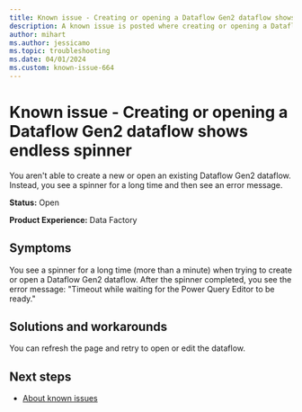 ```yaml
---
title: Known issue - Creating or opening a Dataflow Gen2 dataflow shows endless spinner
description: A known issue is posted where creating or opening a Dataflow Gen2 dataflow shows endless spinner.
author: mihart
ms.author: jessicamo
ms.topic: troubleshooting  
ms.date: 04/01/2024
ms.custom: known-issue-664
---
```


# Known issue - Creating or opening a Dataflow Gen2 dataflow shows endless spinner

You aren't able to create a new or open an existing Dataflow Gen2 dataflow. Instead, you see a spinner for a long time and then see an error message.

**Status:** Open

**Product Experience:** Data Factory

## Symptoms

You see a spinner for a long time (more than a minute) when trying to create or open a Dataflow Gen2 dataflow. After the spinner completed, you see the error message: "Timeout while waiting for the Power Query Editor to be ready."

## Solutions and workarounds

You can refresh the page and retry to open or edit the dataflow.

## Next steps

- [About known issues](https://support.fabric.microsoft.com/known-issues)
